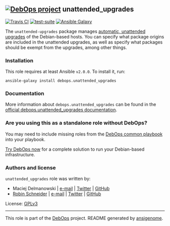 ## [![DebOps project](http://debops.org/images/debops-small.png)](http://debops.org) unattended_upgrades

<!-- This file was generated by Ansigenome. Do not edit this file directly but
     instead have a look at the files in the ./meta/ directory. -->

[![Travis CI](http://img.shields.io/travis/debops/ansible-unattended_upgrades.svg?style=flat)](http://travis-ci.org/debops/ansible-unattended_upgrades)
[![test-suite](http://img.shields.io/badge/test--suite-ansible--unattended__upgrades-blue.svg?style=flat)](https://github.com/debops/test-suite/tree/master/ansible-unattended_upgrades/)
[![Ansible Galaxy](http://img.shields.io/badge/galaxy-debops.unattended_upgrades-660198.svg?style=flat)](https://galaxy.ansible.com/debops/unattended_upgrades/)


The `unattended-upgrades` package manages [automatic, unattended upgrades](https://wiki.debian.org/UnattendedUpgrades)
of the Debian-based hosts. You can specify what package origins are
included in the unattended upgrades, as well as specify what packages
should be exempt from the upgrades, among other things.

### Installation

This role requires at least Ansible `v2.0.0`. To install it, run:

```Shell
ansible-galaxy install debops.unattended_upgrades
```

### Documentation

More information about `debops.unattended_upgrades` can be found in the
[official debops.unattended_upgrades documentation](http://docs.debops.org/en/latest/ansible/roles/ansible-unattended_upgrades/docs/).



### Are you using this as a standalone role without DebOps?

You may need to include missing roles from the [DebOps common
playbook](https://github.com/debops/debops-playbooks/blob/master/playbooks/common.yml)
into your playbook.

[Try DebOps now](https://github.com/debops/debops) for a complete solution to run your Debian-based infrastructure.





### Authors and license

`unattended_upgrades` role was written by:

- Maciej Delmanowski | [e-mail](mailto:drybjed@gmail.com) | [Twitter](https://twitter.com/drybjed) | [GitHub](https://github.com/drybjed)
- [Robin Schneider](http://ypid.de/) | [e-mail](mailto:ypid@riseup.net) | [Twitter](https://twitter.com/ypid) | [GitHub](https://github.com/ypid)

License: [GPLv3](https://tldrlegal.com/license/gnu-general-public-license-v3-%28gpl-3%29)

***

This role is part of the [DebOps](http://debops.org/) project. README generated by [ansigenome](https://github.com/nickjj/ansigenome/).
